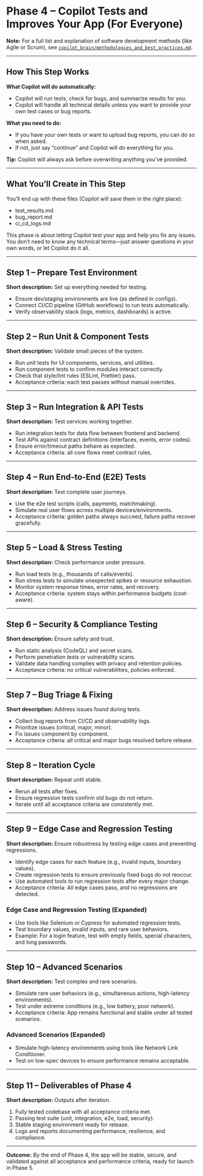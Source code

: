 # Phase 4 – Copilot Tests and Improves Your App (For Everyone)

**Note:** For a full list and explanation of software development methods (like Agile or Scrum), see [`copilot_brain/methodologies_and_best_practices.md`](methodologies_and_best_practices.md).

---

## How This Step Works

**What Copilot will do automatically:**
- Copilot will run tests, check for bugs, and summarize results for you.
- Copilot will handle all technical details unless you want to provide your own test cases or bug reports.

**What you need to do:**
- If you have your own tests or want to upload bug reports, you can do so when asked.
- If not, just say “continue” and Copilot will do everything for you.

**Tip:** Copilot will always ask before overwriting anything you’ve provided.

---

## What You’ll Create in This Step
You’ll end up with these files (Copilot will save them in the right place):
- test_results.md
- bug_report.md
- ci_cd_logs.md

This phase is about letting Copilot test your app and help you fix any issues. You don’t need to know any technical terms—just answer questions in your own words, or let Copilot do it all.

---

## Step 1 – Prepare Test Environment
**Short description:** Set up everything needed for testing.
- Ensure dev/staging environments are live (as defined in configs).
- Connect CI/CD pipeline (GitHub workflows) to run tests automatically.
- Verify observability stack (logs, metrics, dashboards) is active.

---

## Step 2 – Run Unit & Component Tests
**Short description:** Validate small pieces of the system.
- Run unit tests for UI components, services, and utilities.
- Run component tests to confirm modules interact correctly.
- Check that style/lint rules (ESLint, Prettier) pass.
- Acceptance criteria: each test passes without manual overrides.

---

## Step 3 – Run Integration & API Tests
**Short description:** Test services working together.
- Run integration tests for data flow between frontend and backend.
- Test APIs against contract definitions (interfaces, events, error codes).
- Ensure error/timeout paths behave as expected.
- Acceptance criteria: all core flows meet contract rules.

---

## Step 4 – Run End-to-End (E2E) Tests
**Short description:** Test complete user journeys.
- Use the e2e test scripts (calls, payments, matchmaking).
- Simulate real user flows across multiple devices/environments.
- Acceptance criteria: golden paths always succeed, failure paths recover gracefully.

---

## Step 5 – Load & Stress Testing
**Short description:** Check performance under pressure.
- Run load tests (e.g., thousands of calls/events).
- Run stress tests to simulate unexpected spikes or resource exhaustion.
- Monitor system response times, error rates, and recovery.
- Acceptance criteria: system stays within performance budgets (cost-aware).

---

## Step 6 – Security & Compliance Testing
**Short description:** Ensure safety and trust.
- Run static analysis (CodeQL) and secret scans.
- Perform penetration tests or vulnerability scans.
- Validate data handling complies with privacy and retention policies.
- Acceptance criteria: no critical vulnerabilities, policies enforced.

---

## Step 7 – Bug Triage & Fixing
**Short description:** Address issues found during tests.
- Collect bug reports from CI/CD and observability logs.
- Prioritize issues (critical, major, minor).
- Fix issues component by component.
- Acceptance criteria: all critical and major bugs resolved before release.

---

## Step 8 – Iteration Cycle
**Short description:** Repeat until stable.
- Rerun all tests after fixes.
- Ensure regression tests confirm old bugs do not return.
- Iterate until all acceptance criteria are consistently met.

---

## Step 9 – Edge Case and Regression Testing
**Short description:** Ensure robustness by testing edge cases and preventing regressions.
- Identify edge cases for each feature (e.g., invalid inputs, boundary values).
- Create regression tests to ensure previously fixed bugs do not reoccur.
- Use automated tools to run regression tests after every major change.
- Acceptance criteria: All edge cases pass, and no regressions are detected.
### Edge Case and Regression Testing (Expanded)
- Use tools like Selenium or Cypress for automated regression tests.
- Test boundary values, invalid inputs, and rare user behaviors.
- Example: For a login feature, test with empty fields, special characters, and long passwords.

---

## Step 10 – Advanced Scenarios
**Short description:** Test complex and rare scenarios.
- Simulate rare user behaviors (e.g., simultaneous actions, high-latency environments).
- Test under extreme conditions (e.g., low battery, poor network).
- Acceptance criteria: App remains functional and stable under all tested scenarios.
### Advanced Scenarios (Expanded)
- Simulate high-latency environments using tools like Network Link Conditioner.
- Test on low-spec devices to ensure performance remains acceptable.

---

## Step 11 – Deliverables of Phase 4
**Short description:** Outputs after iteration.
1. Fully tested codebase with all acceptance criteria met.
2. Passing test suite (unit, integration, e2e, load, security).
3. Stable staging environment ready for release.
4. Logs and reports documenting performance, resilience, and compliance.

---

**Outcome:** By the end of Phase 4, the app will be stable, secure, and validated against all acceptance and performance criteria, ready for launch in Phase 5.

